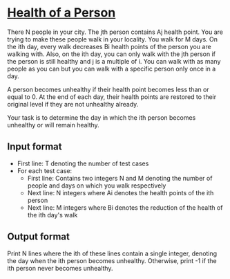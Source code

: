 # [Health of a Person][link]

There N people in your city. The jth person contains Aj health point. You are trying to make these people walk in your locality. You walk for M days. On the ith day, every walk decreases Bi health points of the person you are walking with. Also, on the ith day, you can only walk with the jth person if the person is still healthy and j is a multiple of i. You can walk with as many people as you can but you can walk with a specific person only once in a day.

A person becomes unhealthy if their health point becomes less than or equal to 0. At the end of each day, their health points are restored to their original level if they are not unhealthy already.

Your task is to determine the day in which the ith person becomes unhealthy or will remain healthy.

## Input format

- First line: T denoting the number of test cases
- For each test case:
  - First line: Contains two integers N and M denoting the number of people and days on which you walk respectively
  - Next line: N integers where Ai denotes the health points of the ith person
  - Next line: M integers where Bi denotes the reduction of the health of the ith day's walk

## Output format

Print N lines where the ith of these​​​​​ lines contain a single integer, denoting the day when the ith person becomes unhealthy. Otherwise, print -1 if the ith person never becomes unhealthy.

[link]: https://www.hackerearth.com/practice/basic-programming/implementation/basics-of-implementation/practice-problems/algorithm/attack-of-the-mind-flayer-3-119b5d47/
